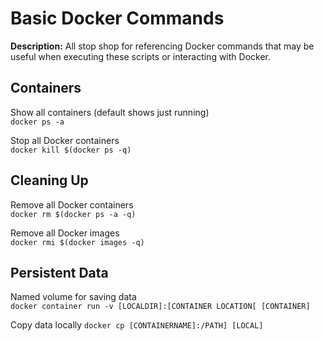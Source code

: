 # Basic Docker Commands

**Description:** All stop shop for referencing Docker commands that may be useful when executing these scripts or interacting with Docker.

## Containers

Show all containers (default shows just running) \
```docker ps -a```

Stop all Docker containers \
```docker kill $(docker ps -q)```

## Cleaning Up

Remove all Docker containers \
```docker rm $(docker ps -a -q)```

Remove all Docker images \
```docker rmi $(docker images -q)```

## Persistent Data

Named volume for saving data \
```docker container run -v [LOCALDIR]:[CONTAINER LOCATION[ [CONTAINER]```

Copy data locally 
```docker cp [CONTAINERNAME]:/PATH] [LOCAL]```
